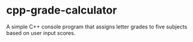 # cpp-grade-calculator
A simple C++ console program that assigns letter grades to five subjects based on user input scores.
